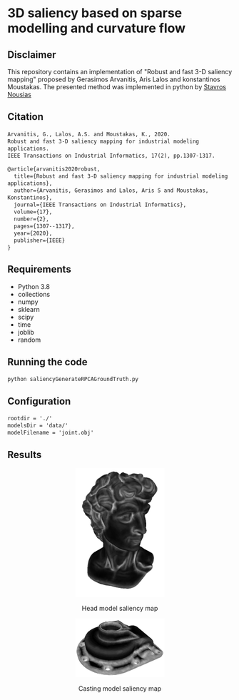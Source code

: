 # 3D saliency based on sparse modelling and curvature flow


## Disclaimer
This repository contains an implementation of "Robust and fast 3-D saliency mapping" proposed by Gerasimos Arvanitis, Aris Lalos and konstantinos Moustakas.
The presented method was implemented in python by [Stavros Nousias](https://github.com/snousias) 

## Citation
```
Arvanitis, G., Lalos, A.S. and Moustakas, K., 2020. 
Robust and fast 3-D saliency mapping for industrial modeling applications. 
IEEE Transactions on Industrial Informatics, 17(2), pp.1307-1317.
```

```
@article{arvanitis2020robust,
  title={Robust and fast 3-D saliency mapping for industrial modeling applications},
  author={Arvanitis, Gerasimos and Lalos, Aris S and Moustakas, Konstantinos},
  journal={IEEE Transactions on Industrial Informatics},
  volume={17},
  number={2},
  pages={1307--1317},
  year={2020},
  publisher={IEEE}
}
```
## Requirements

- Python 3.8
- collections
- numpy
- sklearn
- scipy
- time
- joblib
- random

## Running the code

```
python saliencyGenerateRPCAGroundTruth.py
```

## Configuration

```
rootdir = './'
modelsDir = 'data/'
modelFilename = 'joint.obj'
```

## Results

<p align="center"><img src="./image/head.png" width="200"></p>
     <p align="center">Head model saliency map</p>

<p align="center"><img src="./image/casting.png" width="200"></p>
     <p align="center">Casting model saliency map</p>





